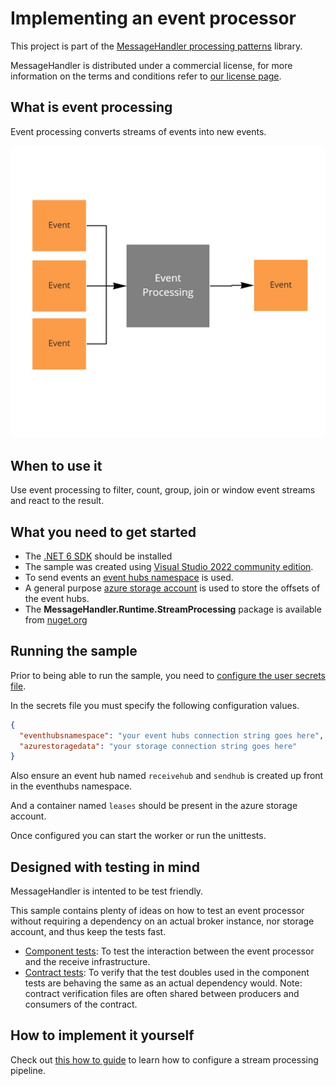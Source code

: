 # Implementing an event processor

This project is part of the [MessageHandler processing patterns](https://www.messagehandler.net/patterns/) library.

MessageHandler is distributed under a commercial license, for more information on the terms and conditions refer to [our license page](https://www.messagehandler.net/license/).

## What is event processing

Event processing converts streams of events into new events.

![Event processing](./img/event-processing.jpg)

## When to use it

Use event processing to filter, count, group, join or window event streams and react to the result.

## What you need to get started

- The [.NET 6 SDK](https://dotnet.microsoft.com/en-us/download) should be installed
- The sample was created using [Visual Studio 2022 community edition](https://visualstudio.microsoft.com/vs/).
- To send events an [event hubs namespace](https://learn.microsoft.com/en-us/azure/event-hubs/event-hubs-create) is used.
- A general purpose [azure storage account](https://docs.microsoft.com/en-us/azure/storage/common/storage-account-create?tabs=azure-portal) is used to store the offsets of the event hubs.
- The **MessageHandler.Runtime.StreamProcessing** package is available from [nuget.org](https://www.nuget.org/packages/MessageHandler.Runtime.StreamProcessing/)

## Running the sample

Prior to being able to run the sample, you need to [configure the user secrets file](https://docs.microsoft.com/en-us/aspnet/core/security/app-secrets?view=aspnetcore-6.0&tabs=windows#manage-user-secrets-with-visual-studio).

In the secrets file you must specify the following configuration values.

```JSON
{
  "eventhubsnamespace": "your event hubs connection string goes here",
  "azurestoragedata": "your storage connection string goes here"
}
```

Also ensure an event hub named `receivehub` and `sendhub` is created up front in the eventhubs namespace.

And a container named `leases` should be present in the azure storage account.

Once configured you can start the worker or run the unittests.

## Designed with testing in mind

MessageHandler is intented to be test friendly.

This sample contains plenty of ideas on how to test an event processor without requiring a dependency on an actual broker instance, nor storage account, and thus keep the tests fast.

- [Component tests](https://github.com/MessageHandler/MessageHandler.Quickstarts.EventProcessing/tree/master/src/Tests/ComponentTests): To test the interaction between the event processor and the receive infrastructure.
- [Contract tests](https://github.com/MessageHandler/MessageHandler.Quickstarts.EventProcessing/tree/master/src/Tests/ContractTests): To verify that the test doubles used in the component tests are behaving the same as an actual dependency would. Note: contract verification files are often shared between producers and consumers of the contract.

## How to implement it yourself

Check out [this how to guide](https://www.messagehandler.net/docs/guides/stream-processing/configuration/) to learn how to configure a stream processing pipeline.